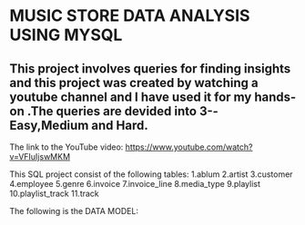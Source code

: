 # MUSIC STORE DATA ANALYSIS USING MYSQL

## This project involves queries for finding insights and this project was created by watching a youtube channel and I have used it for my hands-on .The queries are devided into 3--Easy,Medium and Hard.

The link to the YouTube video: https://www.youtube.com/watch?v=VFIuIjswMKM

This SQL project consist of the following tables:
1.ablum
2.artist
3.customer
4.employee
5.genre
6.invoice
7.invoice_line
8.media_type
9.playlist
10.playlist_track
11.track

The following is the DATA MODEL:

